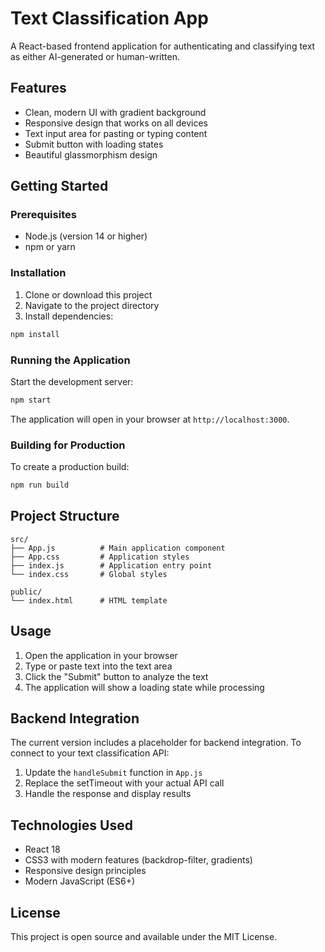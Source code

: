 # Text Classification App

A React-based frontend application for authenticating and classifying text as either AI-generated or human-written.

## Features

- Clean, modern UI with gradient background
- Responsive design that works on all devices
- Text input area for pasting or typing content
- Submit button with loading states
- Beautiful glassmorphism design

## Getting Started

### Prerequisites

- Node.js (version 14 or higher)
- npm or yarn

### Installation

1. Clone or download this project
2. Navigate to the project directory
3. Install dependencies:

```bash
npm install
```

### Running the Application

Start the development server:

```bash
npm start
```

The application will open in your browser at `http://localhost:3000`.

### Building for Production

To create a production build:

```bash
npm run build
```

## Project Structure

```
src/
├── App.js          # Main application component
├── App.css         # Application styles
├── index.js        # Application entry point
└── index.css       # Global styles

public/
└── index.html      # HTML template
```

## Usage

1. Open the application in your browser
2. Type or paste text into the text area
3. Click the "Submit" button to analyze the text
4. The application will show a loading state while processing

## Backend Integration

The current version includes a placeholder for backend integration. To connect to your text classification API:

1. Update the `handleSubmit` function in `App.js`
2. Replace the setTimeout with your actual API call
3. Handle the response and display results

## Technologies Used

- React 18
- CSS3 with modern features (backdrop-filter, gradients)
- Responsive design principles
- Modern JavaScript (ES6+)

## License

This project is open source and available under the MIT License. 